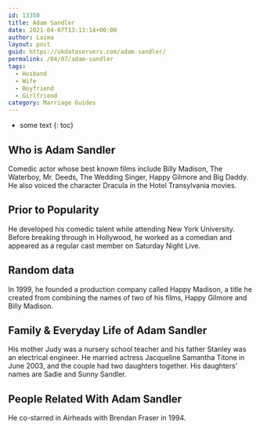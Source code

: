 ```yaml
---
id: 13350
title: Adam Sandler
date: 2021-04-07T13:13:14+00:00
author: Laima
layout: post
guid: https://ukdataservers.com/adam-sandler/
permalink: /04/07/adam-sandler
tags:
  - Husband
  - Wife
  - Boyfriend
  - Girlfriend
category: Marriage Guides
---
```


* some text
{: toc}


## Who is Adam Sandler
                  
                  
                  
Comedic actor whose best known films include Billy Madison, The Waterboy, Mr. Deeds, The Wedding Singer, Happy Gilmore and Big Daddy. He also voiced the character Dracula in the Hotel Transylvania movies. 
                  
              
            
              
            
                
                
                
## Prior to Popularity
                  
                  
                  
He developed his comedic talent while attending New York University. Before breaking through in Hollywood, he worked as a comedian and appeared as a regular cast member on Saturday Night Live. 
                  
              
            
              
            
                
                
                
## Random data
                  
                  
                  
In 1999, he founded a production company called Happy Madison, a title he created from combining the names of two of his films, Happy Gilmore and Billy Madison. 
                  
              
            
              
            
                
                
                
## Family & Everyday Life of Adam Sandler
                  
                  
                  
His mother Judy was a nursery school teacher and his father Stanley was an electrical engineer. He married actress Jacqueline Samantha Titone in June 2003, and the couple had two daughters together. His daughters&#8217; names are Sadie and Sunny Sandler.
                  
              
            
              
            
                
                
                
## People Related With Adam Sandler
                  
                  
                  
He co-starred in Airheads with Brendan Fraser in 1994. 
                  
              
            
              
            
                
              
            
              
              
            
            
              
            
          
          
          